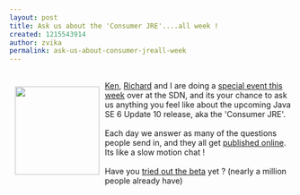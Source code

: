 ```yaml
---
layout: post
title: Ask us about the 'Consumer JRE'....all week !
created: 1215543914
author: zvika
permalink: ask-us-about-consumer-jreall-week
---
```

<br />
<img style="width: 150px; height: 158px;" alt="" src="http://blogs.sun.com/dannycoward/resource/questions.gif" align="left" hspace="10" vspace="10" /><a href="http://blogs.sun.com/kbr/">Ken</a>, <a href="http://weblogs.java.net/blog/rbair/">Richard</a> and I are doing
a <a href="http://java.sun.com/developer/community/askxprt/">special
event this week</a> over at the SDN, and its your chance to ask us
anything you feel like about the upcoming Java SE 6 Update 10 release,
aka the 'Consumer JRE'.<br />
<br />
Each day we answer as many of the questions people send in, and they
all get <a href="http://java.sun.com/developer/community/askxprt/sessions/2008/jl0707.jsp">published
online</a>. Its like a slow motion chat !<br />
<br />
Have you <a href="http://java.sun.com/javase/downloads/ea.jsp">tried
out the beta</a> yet ? (nearly a million people already have)<br /><br />
